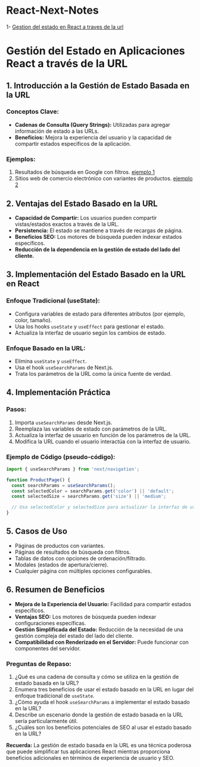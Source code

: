 # React-Next-Notes
1- [Gestion del estado en React a traves de la url](#gestión-del-estado-en-aplicaciones-react-a-través-de-la-url)

# Gestión del Estado en Aplicaciones React a través de la URL

## 1. Introducción a la Gestión de Estado Basada en la URL

### Conceptos Clave:
- **Cadenas de Consulta (Query Strings):** Utilizadas para agregar información de estado a las URLs.
- **Beneficios:** Mejora la experiencia del usuario y la capacidad de compartir estados específicos de la aplicación.

### Ejemplos:
1. Resultados de búsqueda en Google con filtros. [ejemplo 1](https://www.youtube.com/watch?v=ukpgxEemXsk)
2. Sitios web de comercio electrónico con variantes de productos. [ejemplo 2](https://www.youtube.com/watch?v=ukpgxEemXsk&t=27s)

## 2. Ventajas del Estado Basado en la URL

- **Capacidad de Compartir:** Los usuarios pueden compartir vistas/estados exactos a través de la URL.
- **Persistencia:** El estado se mantiene a través de recargas de página.
- **Beneficios SEO:** Los motores de búsqueda pueden indexar estados específicos.
- **Reducción de la dependencia en la gestión de estado del lado del cliente.**

## 3. Implementación del Estado Basado en la URL en React

### Enfoque Tradicional (useState):
- Configura variables de estado para diferentes atributos (por ejemplo, color, tamaño).
- Usa los hooks `useState` y `useEffect` para gestionar el estado.
- Actualiza la interfaz de usuario según los cambios de estado.

### Enfoque Basado en la URL:
- Elimina `useState` y `useEffect`.
- Usa el hook `useSearchParams` de Next.js.
- Trata los parámetros de la URL como la única fuente de verdad.

## 4. Implementación Práctica

### Pasos:
1. Importa `useSearchParams` desde Next.js.
2. Reemplaza las variables de estado con parámetros de la URL.
3. Actualiza la interfaz de usuario en función de los parámetros de la URL.
4. Modifica la URL cuando el usuario interactúa con la interfaz de usuario.

### Ejemplo de Código (pseudo-código):
```javascript
import { useSearchParams } from 'next/navigation';

function ProductPage() {
  const searchParams = useSearchParams();
  const selectedColor = searchParams.get('color') || 'default';
  const selectedSize = searchParams.get('size') || 'medium';

  // Usa selectedColor y selectedSize para actualizar la interfaz de usuario
}
```
## 5. Casos de Uso
- Páginas de productos con variantes.
- Páginas de resultados de búsqueda con filtros.
- Tablas de datos con opciones de ordenación/filtrado.
- Modales (estados de apertura/cierre).
- Cualquier página con múltiples opciones configurables.

## 6. Resumen de Beneficios
- **Mejora de la Experiencia del Usuario:** Facilidad para compartir estados específicos.
- **Ventajas SEO:** Los motores de búsqueda pueden indexar configuraciones específicas.
- **Gestión Simplificada del Estado:** Reducción de la necesidad de una gestión compleja del estado del lado del cliente.
- **Compatibilidad con Renderizado en el Servidor:** Puede funcionar con componentes del servidor.

### Preguntas de Repaso:
1. ¿Qué es una cadena de consulta y cómo se utiliza en la gestión de estado basada en la URL?
2. Enumera tres beneficios de usar el estado basado en la URL en lugar del enfoque tradicional de `useState`.
3. ¿Cómo ayuda el hook `useSearchParams` a implementar el estado basado en la URL?
4. Describe un escenario donde la gestión de estado basada en la URL sería particularmente útil.
5. ¿Cuáles son los beneficios potenciales de SEO al usar el estado basado en la URL?

**Recuerda:** La gestión de estado basada en la URL es una técnica poderosa que puede simplificar tus aplicaciones React mientras proporciona beneficios adicionales en términos de experiencia de usuario y SEO.

